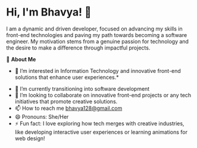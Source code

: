  # **Hi, I'm Bhavya! 👋**
  I am a dynamic and driven developer, focused on advancing my skills in front-end technologies and paving my path towards becoming a software engineer. My motivation stems from a genuine passion for technology and the desire to make a difference through impactful projects.
  
  🚀 **About Me**
 * 👀 I’m interested in Information Technology and innovative front-end solutions that enhance user experiences.*
 - 🌱 I’m currently transitioning into software development
 - 💞️ I’m looking to collaborate on innovative front-end projects or any tech initiatives that promote creative solutions.
 - 📫 How to reach me bhavya128@gmail.com
 - 😄 Pronouns: She/Her
 - ⚡ Fun fact: I love exploring how tech merges with creative industries, like developing interactive user experiences or learning animations for web design!

<!---
Bhavyat128/Bhavyat128 is a ✨ special ✨ repository because its `README.md` (this file) appears on your GitHub profile.
You can click the Preview link to take a look at your changes.
--->
